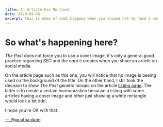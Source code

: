```yaml
---
title: An Article Has No Cover
date: 2020-09-06
excerpt: This is demo of what happens when you choose not to have a cover image on your article
---
```


# So what's happening here?
*The Post* does not force you to use a cover image, it's only a general good practice regarding *SEO* and the *card* it creates when you share an article on social media.  

On the article page such as this one, you will notice that no image is beeing used on the background of the title. On the other hand, I still took the decision to show *The Post* generic mosaic on the article [listing page](https://thepost.io/thepostio). The latter is to create a certain harmonization because a listing with some articles having a cover image and other just showing a white rectangle would look a bit odd.  

I hope you're OK with that. 

[— @jonathanlurie](https://twitter.com/jonathanlurie)